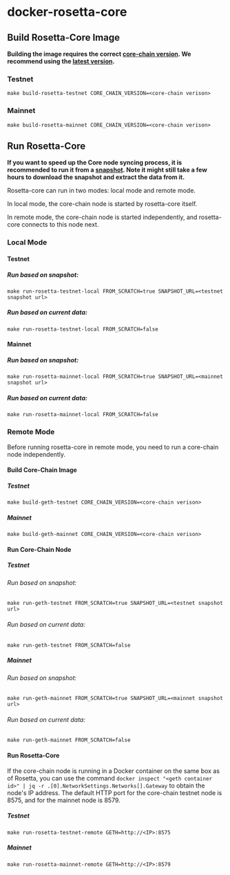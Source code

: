 # docker-rosetta-core
## Build Rosetta-Core Image
**Building the image requires the correct [core-chain version](https://github.com/coredao-org/core-chain/releases). We recommend using the [latest version](https://github.com/coredao-org/core-chain/releases/latest).**

### Testnet
    make build-rosetta-testnet CORE_CHAIN_VERSION=<core-chain verison>

### Mainnet
    make build-rosetta-mainnet CORE_CHAIN_VERSION=<core-chain verison>

## Run Rosetta-Core
**If you want to speed up the Core node syncing process, it is recommended to run it from a [snapshot](https://github.com/coredao-org/core-snapshots/tree/main). Note it might still take a few hours to download the snapshot and extract the data from it.**

Rosetta-core can run in two modes: local mode and remote mode.

In local mode, the core-chain node is started by rosetta-core itself.

In remote mode, the core-chain node is started independently, and rosetta-core connects to this node next.

### Local Mode
#### Testnet
##### Run based on snapshot:
    make run-rosetta-testnet-local FROM_SCRATCH=true SNAPSHOT_URL=<testnet snapshot url>

##### Run based on current data:
    make run-rosetta-testnet-local FROM_SCRATCH=false

#### Mainnet
##### Run based on snapshot:
    make run-rosetta-mainnet-local FROM_SCRATCH=true SNAPSHOT_URL=<mainnet snapshot url>

##### Run based on current data:
    make run-rosetta-mainnet-local FROM_SCRATCH=false


### Remote Mode
Before running rosetta-core in remote mode, you need to run a core-chain node independently.

#### Build Core-Chain Image
##### Testnet
    make build-geth-testnet CORE_CHAIN_VERSION=<core-chain verison>

##### Mainnet
    make build-geth-mainnet CORE_CHAIN_VERSION=<core-chain verison>


#### Run Core-Chain Node
##### Testnet
###### Run based on snapshot:
    make run-geth-testnet FROM_SCRATCH=true SNAPSHOT_URL=<testnet snapshot url>

###### Run based on current data:
    make run-geth-testnet FROM_SCRATCH=false

##### Mainnet
###### Run based on snapshot:
    make run-geth-mainnet FROM_SCRATCH=true SNAPSHOT_URL=<mainnet snapshot url>

###### Run based on current data:
    make run-geth-mainnet FROM_SCRATCH=false

#### Run Rosetta-Core
If the core-chain node is running in a Docker container on the same box as of Rosetta, you can use the command `docker inspect "<geth container id>" | jq -r .[0].NetworkSettings.Networks[].Gateway` to obtain the node's IP address. The default HTTP port for the core-chain testnet node is 8575, and for the mainnet node is 8579.

##### Testnet
    make run-rosetta-testnet-remote GETH=http://<IP>:8575

##### Mainnet
    make run-rosetta-mainnet-remote GETH=http://<IP>:8579
